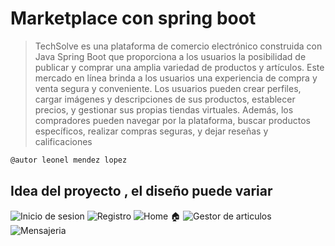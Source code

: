# Marketplace con spring boot

>TechSolve es una plataforma de comercio electrónico construida con Java Spring Boot que proporciona a los usuarios la posibilidad de publicar y comprar una amplia variedad de productos y artículos. Este mercado en línea brinda a los usuarios una experiencia de compra y venta segura y conveniente. Los usuarios pueden crear perfiles, cargar imágenes y descripciones de sus productos, establecer precios, y gestionar sus propias tiendas virtuales. Además, los compradores pueden navegar por la plataforma, buscar productos específicos, realizar compras seguras, y dejar reseñas y calificaciones
```bash
@autor leonel mendez lopez
```

## Idea del proyecto , el diseño puede variar 
![Inicio de sesion]()
![Registro]()
![Home 🏠]()
![Gestor de articulos]()
![Mensajeria]()
